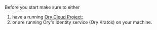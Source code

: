 Before you start make sure to either

1. have a running [Ory Cloud Project](../console/create-project.mdx);
2. or are running Ory's Identity service (Ory Kratos) on your machine.
